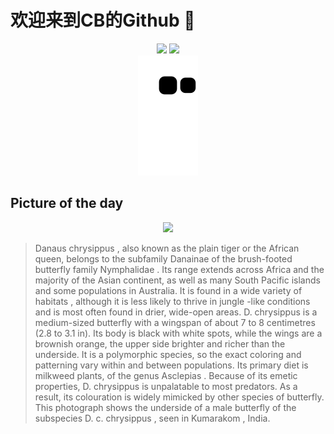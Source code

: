 
# 欢迎来到CB的Github 👋

<div align="center">
  <img height="137px" src="https://github-readme-stats.vercel.app/api?username=SuperCB&show_icons=true&theme=radical" />
  <img height="137px" src="https://github-readme-stats.vercel.app/api/top-langs/?username=SuperCB&hide_title=true&hide_border=true&layout=compact&langs_count=6&text_color=000&icon_color=fff" />
</div>


<div align="center">
    <img src="./contribution-snake/github-contribution-grid-snake.svg" />
</div>



## Picture of the day
<div align="center">
  <img width=400px src="https://upload.wikimedia.org/wikipedia/commons/thumb/5/5a/Plain_tiger_%28Danaus_chrysippus_chrysippus%29_male_underside.jpg/750px-Plain_tiger_%28Danaus_chrysippus_chrysippus%29_male_underside.jpg" />
</div>

>Danaus chrysippus , also known as the plain tiger or the African queen, belongs to the subfamily  Danainae  of the brush-footed butterfly family  Nymphalidae . Its range extends across Africa and the majority of the Asian continent, as well as many South Pacific islands and some populations in Australia. It is found in a wide variety of  habitats , although it is less likely to thrive in  jungle -like conditions and is most often found in drier, wide-open areas.  D. chrysippus  is a medium-sized butterfly with a wingspan of about 7 to 8 centimetres (2.8 to 3.1 in). Its body is black with white spots, while the wings are a brownish orange, the upper side brighter and richer than the underside. It is a  polymorphic  species, so the exact coloring and patterning vary within and between populations. Its primary diet is milkweed plants, of the genus  Asclepias . Because of its  emetic  properties,  D. chrysippus  is  unpalatable  to most predators. As a result, its colouration is widely  mimicked  by other species of butterfly. This photograph shows the underside of a male butterfly of the subspecies  D. c. chrysippus , seen in  Kumarakom , India.


